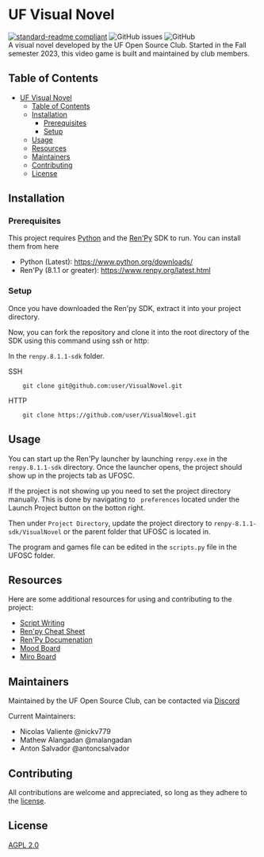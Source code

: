 # UF Visual Novel
[![standard-readme compliant](https://img.shields.io/badge/readme%20style-standard-brightgreen.svg?style=flat-square)](https://github.com/RichardLitt/standard-readme)  ![GitHub issues](https://img.shields.io/github/issues/ufosc/VisualNovel)  ![GitHub](https://img.shields.io/github/license/ufosc/VisualNovel) 
<br/>
A visual novel developed by the UF Open Source Club. Started in the Fall semester 2023, this video game is built and maintained by club members.

## Table of Contents
- [UF Visual Novel](#uf-visual-novel)
  - [Table of Contents](#table-of-contents)
  - [Installation](#installation)
    - [Prerequisites](#prerequisites)
    - [Setup](#setup)
  - [Usage](#usage)
  - [Resources](#resources)
  - [Maintainers](#maintainers)
  - [Contributing](#contributing)
  - [License](#license)

## Installation

### Prerequisites 
This project requires [Python](ttps://www.python.org/downloads/) and the [Ren'Py](https://www.renpy.org/) SDK to run. You can install them from here
- Python (Latest): https://www.python.org/downloads/
- Ren'Py (8.1.1 or greater): https://www.renpy.org/latest.html

### Setup

Once you have downloaded the Ren'py SDK, extract it into your project directory. 

Now, you can fork the repository and clone it into the root directory of the SDK using this command using ssh or http:

In the ```renpy.8.1.1-sdk``` folder.

SSH
        
        git clone git@github.com:user/VisualNovel.git 

HTTP

        git clone https://github.com/user/VisualNovel.git


## Usage

You can start up the Ren'Py launcher by launching ```renpy.exe``` in the ```renpy.8.1.1-sdk``` directory. Once the launcher opens, the project should show up in the projects tab as UFOSC.

If the project is not showing up you need to set the project directory manually. This is done by navigating to ``` preferences``` located under the Launch Project button on the botton right. 

Then under ```Project Directory```, update the project directory to ```renpy-8.1.1-sdk/VisualNovel``` or the parent folder that UFOSC is located in.

The program and games file can be edited in the ```scripts.py``` file in the UFOSC folder. 

## Resources
Here are some additional resources for using and contributing to the project:

- [Script Writing](https://docs.google.com/document/d/1i41f_Va-mtQBUK8WtmamFDHiAGSQRPkJX-eKWFzjwBw/edit)
- [Ren'py Cheat Sheet](https://docs.google.com/document/d/15tTWFoevrGnxqZxlg1_bZifPYbWIxpm_45jp-FGTpGA/edit)
- [Ren'Py Documenation](https://www.renpy.org/doc/html/index.html)
- [Mood Board](https://www.figma.com/file/71HjcR1MImeYLqvirhFNO9/MOOD-BOARD-ANIME-GAME?type=design&node-id=0%3A1&mode=design&t=lBhCu8ZOLgnEFp4m-1)
- [Miro Board](https://miro.com/welcomeonboard/QnRybW9VRlpCQU5nT3R4UGIxejlrRG12ZzdDalFlM01RN2R6MHFlclg0RmRaUzI0UmhZdXBMREZCUGRVU215eXwzNDU4NzY0NTE3ODI5MjgwMjEwfDI=?share_link_id=384176755076)

## Maintainers
Maintained by the UF Open Source Club, can be contacted via [Discord](https://discord.gg/j9g5dqSVD8)

Current Maintainers: 
- Nicolas Valiente @nickv779
- Mathew Alangadan @malangadan
- Anton Salvador @antoncsalvador

## Contributing
All contributions are welcome and appreciated, so long as they adhere to the [license](#license).

## License
[AGPL 2.0](LICENSE.md) <br/>
